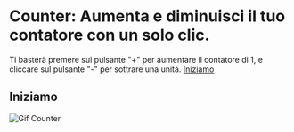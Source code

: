 # Counter: Aumenta e diminuisci il tuo contatore con un solo clic.

Ti basterà premere sul pulsante "+" per aumentare il contatore di 1, e cliccare sul pulsante "-" per sottrare una unità.
[Iniziamo](#iniziamo)


## Iniziamo

![Gif Counter](https://github.com/CarloDeLuce/Counter/assets/155926130/2b4a1d89-44ea-4334-a604-9328ad9c97dc)




